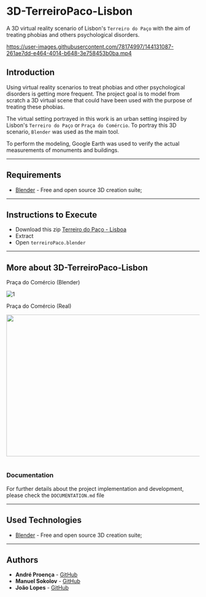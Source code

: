 # 3D-TerreiroPaco-Lisbon

A 3D virtual reality scenario of Lisbon's `Terreiro do Paço` with the aim of treating phobias and others
psychological disorders.


https://user-images.githubusercontent.com/78174997/144131087-261ae7dd-e464-4014-b648-3e758453b0ba.mp4


## Introduction

Using virtual reality scenarios to treat phobias and other
psychological disorders is getting more frequent. The project goal is to
model from scratch a 3D virtual scene that could have been used with the purpose of
treating these phobias.

The virtual setting portrayed in this work is an urban setting inspired by Lisbon's `Terreiro do Paço` or `Praça do Comércio`.
To portray this 3D scenario, `Blender` was used as the main tool.

To perform the modeling, Google Earth was used to verify the actual measurements of monuments and buildings.

---

## Requirements

- [Blender](https://www.blender.org/) - Free and open source 3D creation suite;

---

## Instructions to Execute

- Download this zip [Terreiro do Paço - Lisboa](https://drive.google.com/file/d/1qBDZS8vcQc0IF9ftoRGI25hRdBCtIOGc/view?usp=sharing)
- Extract 
- Open `terreiroPaco.blender`

---

## More about 3D-TerreiroPaco-Lisbon


Praça do Comércio (Blender)

![1](https://user-images.githubusercontent.com/78174997/147681421-631dd0fc-cc1c-47bd-aaca-2f27f2213fb8.png)


Praça do Comércio (Real)

<img src="https://user-images.githubusercontent.com/78174997/147690753-3e29967b-5794-4705-a4e1-35f1f9273a34.jpg" width="760" height="370"/>

#

### Documentation

For further details about the project implementation and development, please check the `DOCUMENTATION.md` file
 
---

## Used Technologies

* [Blender](https://www.blender.org/) - Free and open source 3D creation suite;

---

## Authors

* **André Proença** - [GitHub](https://github.com/AndreProenza)
* **Manuel Sokolov** - [GitHub](https://github.com/ManuelSokolov)
* **João Lopes** - [GitHub](#)


